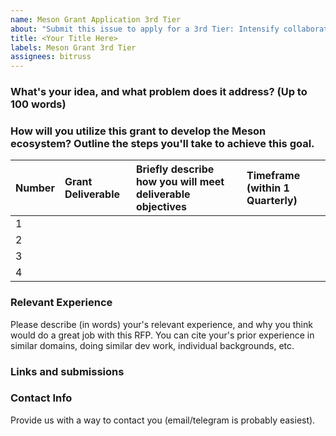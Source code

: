 ```yaml
---
name: Meson Grant Application 3rd Tier
about: "Submit this issue to apply for a 3rd Tier: Intensify collaborative efforts"
title: <Your Title Here>
labels: Meson Grant 3rd Tier
assignees: bitruss
---
```


### What's your idea, and what problem does it address? (Up to 100 words)

### How will you utilize this grant to develop the Meson ecosystem? Outline the steps you'll take to achieve this goal.

|Number|Grant Deliverable|Briefly describe how you will meet deliverable objectives|Timeframe (within 1 Quarterly)|
|:----|:----|:----|:----|
|1|    |    |    |
|2|    |    |    |
|3|    |    |    |
|4|    |    |    |

### Relevant Experience
Please describe (in words) your's relevant experience, and why you think would do a great job with this RFP. You can cite your's prior experience in similar domains, doing similar dev work, individual backgrounds, etc.

### Links and submissions

### Contact Info
Provide us with a way to contact you (email/telegram is probably easiest). 